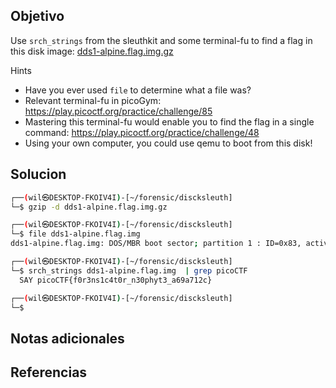 ## Objetivo
Use `srch_strings` from the sleuthkit and some terminal-fu to find a flag in this disk image: [dds1-alpine.flag.img.gz](https://mercury.picoctf.net/static/a734f18939e0aaea9d27bc7a243a0ed0/dds1-alpine.flag.img.gz)

Hints
- Have you ever used `file` to determine what a file was?
- Relevant terminal-fu in picoGym: https://play.picoctf.org/practice/challenge/85
- Mastering this terminal-fu would enable you to find the flag in a single command: https://play.picoctf.org/practice/challenge/48
- Using your own computer, you could use qemu to boot from this disk!

## Solucion

```bash
┌──(wil㉿DESKTOP-FKOIV4I)-[~/forensic/discksleuth]
└─$ gzip -d dds1-alpine.flag.img.gz

┌──(wil㉿DESKTOP-FKOIV4I)-[~/forensic/discksleuth]
└─$ file dds1-alpine.flag.img
dds1-alpine.flag.img: DOS/MBR boot sector; partition 1 : ID=0x83, active, start-CHS (0x0,32,33), end-CHS (0x10,81,1), startsector 2048, 260096 sectors

┌──(wil㉿DESKTOP-FKOIV4I)-[~/forensic/discksleuth]
└─$ srch_strings dds1-alpine.flag.img  | grep picoCTF
  SAY picoCTF{f0r3ns1c4t0r_n30phyt3_a69a712c}

┌──(wil㉿DESKTOP-FKOIV4I)-[~/forensic/discksleuth]
└─$

```

## Notas adicionales
## Referencias
